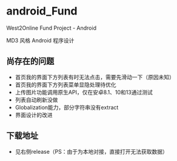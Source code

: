 # android_Fund
West2Online Fund Project - Android

MD3 风格 Android 程序设计

## 尚存在的问题
- 首页我的界面下方列表有时无法点击，需要先滑动一下（原因未知）
- 首页我的界面下方列表菜单显隐处理待优化
- 上传图片功能调用原生API，仅在安卓8.1、10和13通过测试
- 列表自动刷新没做
- Globalization能力，部分字符串没有extract
- 界面设计的改进

## 下载地址
- 见右侧release（PS：由于为本地对接，直接打开无法获取数据）